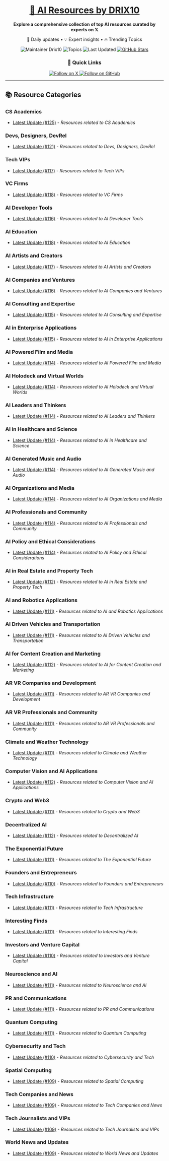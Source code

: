 
<div align="center">
  <h1><a href="https://x.com/DRIX_10_" target="_blank">🚀 AI Resources by DRIX10</a></h1>
  <p><strong>Explore a comprehensive collection of top AI resources curated by experts on 𝕏</strong></p>
  <p>🌟 Daily updates • 💡 Expert insights • 🔥 Trending Topics</p>

  <img src="https://img.shields.io/badge/Maintainer-Drix10-blue?style=for-the-badge" alt="Maintainer Drix10" />
  <img src="https://img.shields.io/badge/Topics-Everything%2C%20AI-red?style=for-the-badge" alt="Topics" />
  <img src="https://img.shields.io/github/last-commit/Drix10/ai-resources?style=for-the-badge&color=5D6D7E" alt="Last Updated" />
  <a href="https://github.com/Drix10/ai-resources"><img src="https://img.shields.io/github/stars/Drix10/ai-resources?style=for-the-badge&color=yellow" alt="GitHub Stars" /></a>

  <br>

  <h3>🌟 Quick Links</h3>
    <a href="https://x.com/DRIX_10_">
      <img src="https://img.shields.io/badge/Follow_on_𝕏-black?style=for-the-badge&logo=x&logoColor=white" alt="Follow on X" />
    </a>
    <a href="https://github.com/Drix10">
      <img src="https://img.shields.io/badge/Follow_on_GitHub-black?style=for-the-badge&logo=github&logoColor=white" alt="Follow on GitHub" />
    </a>
</div>

---

## 📚 Resource Categories

### CS Academics

*   [Latest Update (#125)](https://github.com/Drix10/ai-resources/blob/main/CS%20Academics/resources-125.md) - *Resources related to CS Academics*

### Devs, Designers, DevRel

*   [Latest Update (#121)](https://github.com/Drix10/ai-resources/blob/main/Devs%2C%20Designers%2C%20DevRel/resources-121.md) - *Resources related to Devs, Designers, DevRel*

### Tech VIPs

*   [Latest Update (#117)](https://github.com/Drix10/ai-resources/blob/main/Tech%20VIPs/resources-117.md) - *Resources related to Tech VIPs*

### VC Firms

*   [Latest Update (#118)](https://github.com/Drix10/ai-resources/blob/main/VC%20Firms/resources-118.md) - *Resources related to VC Firms*

### AI Developer Tools

*   [Latest Update (#116)](https://github.com/Drix10/ai-resources/blob/main/AI%20Developer%20Tools/resources-116.md) - *Resources related to AI Developer Tools*

### AI Education

*   [Latest Update (#118)](https://github.com/Drix10/ai-resources/blob/main/AI%20Education/resources-118.md) - *Resources related to AI Education*

### AI Artists and Creators

*   [Latest Update (#117)](https://github.com/Drix10/ai-resources/blob/main/AI%20Artists%20and%20Creators/resources-117.md) - *Resources related to AI Artists and Creators*

### AI Companies and Ventures

*   [Latest Update (#116)](https://github.com/Drix10/ai-resources/blob/main/AI%20Companies%20and%20Ventures/resources-116.md) - *Resources related to AI Companies and Ventures*

### AI Consulting and Expertise

*   [Latest Update (#115)](https://github.com/Drix10/ai-resources/blob/main/AI%20Consulting%20and%20Expertise/resources-115.md) - *Resources related to AI Consulting and Expertise*

### AI in Enterprise Applications

*   [Latest Update (#115)](https://github.com/Drix10/ai-resources/blob/main/AI%20in%20Enterprise%20Applications/resources-115.md) - *Resources related to AI in Enterprise Applications*

### AI Powered Film and Media

*   [Latest Update (#114)](https://github.com/Drix10/ai-resources/blob/main/AI%20Powered%20Film%20and%20Media/resources-114.md) - *Resources related to AI Powered Film and Media*

### AI Holodeck and Virtual Worlds

*   [Latest Update (#114)](https://github.com/Drix10/ai-resources/blob/main/AI%20Holodeck%20and%20Virtual%20Worlds/resources-114.md) - *Resources related to AI Holodeck and Virtual Worlds*

### AI Leaders and Thinkers

*   [Latest Update (#114)](https://github.com/Drix10/ai-resources/blob/main/AI%20Leaders%20and%20Thinkers/resources-114.md) - *Resources related to AI Leaders and Thinkers*

### AI in Healthcare and Science

*   [Latest Update (#114)](https://github.com/Drix10/ai-resources/blob/main/AI%20in%20Healthcare%20and%20Science/resources-114.md) - *Resources related to AI in Healthcare and Science*

### AI Generated Music and Audio

*   [Latest Update (#114)](https://github.com/Drix10/ai-resources/blob/main/AI%20Generated%20Music%20and%20Audio/resources-114.md) - *Resources related to AI Generated Music and Audio*

### AI Organizations and Media

*   [Latest Update (#114)](https://github.com/Drix10/ai-resources/blob/main/AI%20Organizations%20and%20Media/resources-114.md) - *Resources related to AI Organizations and Media*

### AI Professionals and Community

*   [Latest Update (#114)](https://github.com/Drix10/ai-resources/blob/main/AI%20Professionals%20and%20Community/resources-114.md) - *Resources related to AI Professionals and Community*

### AI Policy and Ethical Considerations

*   [Latest Update (#114)](https://github.com/Drix10/ai-resources/blob/main/AI%20Policy%20and%20Ethical%20Considerations/resources-114.md) - *Resources related to AI Policy and Ethical Considerations*

### AI in Real Estate and Property Tech

*   [Latest Update (#112)](https://github.com/Drix10/ai-resources/blob/main/AI%20in%20Real%20Estate%20and%20Property%20Tech/resources-112.md) - *Resources related to AI in Real Estate and Property Tech*

### AI and Robotics Applications

*   [Latest Update (#111)](https://github.com/Drix10/ai-resources/blob/main/AI%20and%20Robotics%20Applications/resources-111.md) - *Resources related to AI and Robotics Applications*

### AI Driven Vehicles and Transportation

*   [Latest Update (#111)](https://github.com/Drix10/ai-resources/blob/main/AI%20Driven%20Vehicles%20and%20Transportation/resources-111.md) - *Resources related to AI Driven Vehicles and Transportation*

### AI for Content Creation and Marketing

*   [Latest Update (#112)](https://github.com/Drix10/ai-resources/blob/main/AI%20for%20Content%20Creation%20and%20Marketing/resources-112.md) - *Resources related to AI for Content Creation and Marketing*

### AR VR Companies and Development

*   [Latest Update (#111)](https://github.com/Drix10/ai-resources/blob/main/AR%20VR%20Companies%20and%20Development/resources-111.md) - *Resources related to AR VR Companies and Development*

### AR VR Professionals and Community

*   [Latest Update (#111)](https://github.com/Drix10/ai-resources/blob/main/AR%20VR%20Professionals%20and%20Community/resources-111.md) - *Resources related to AR VR Professionals and Community*

### Climate and Weather Technology

*   [Latest Update (#111)](https://github.com/Drix10/ai-resources/blob/main/Climate%20and%20Weather%20Technology/resources-111.md) - *Resources related to Climate and Weather Technology*

### Computer Vision and AI Applications

*   [Latest Update (#112)](https://github.com/Drix10/ai-resources/blob/main/Computer%20Vision%20and%20AI%20Applications/resources-112.md) - *Resources related to Computer Vision and AI Applications*

### Crypto and Web3

*   [Latest Update (#111)](https://github.com/Drix10/ai-resources/blob/main/Crypto%20and%20Web3/resources-111.md) - *Resources related to Crypto and Web3*

### Decentralized AI

*   [Latest Update (#112)](https://github.com/Drix10/ai-resources/blob/main/Decentralized%20AI/resources-112.md) - *Resources related to Decentralized AI*

### The Exponential Future

*   [Latest Update (#111)](https://github.com/Drix10/ai-resources/blob/main/The%20Exponential%20Future/resources-111.md) - *Resources related to The Exponential Future*

### Founders and Entrepreneurs

*   [Latest Update (#110)](https://github.com/Drix10/ai-resources/blob/main/Founders%20and%20Entrepreneurs/resources-110.md) - *Resources related to Founders and Entrepreneurs*

### Tech Infrastructure

*   [Latest Update (#111)](https://github.com/Drix10/ai-resources/blob/main/Tech%20Infrastructure/resources-111.md) - *Resources related to Tech Infrastructure*

### Interesting Finds

*   [Latest Update (#111)](https://github.com/Drix10/ai-resources/blob/main/Interesting%20Finds/resources-111.md) - *Resources related to Interesting Finds*

### Investors and Venture Capital

*   [Latest Update (#110)](https://github.com/Drix10/ai-resources/blob/main/Investors%20and%20Venture%20Capital/resources-110.md) - *Resources related to Investors and Venture Capital*

### Neuroscience and AI

*   [Latest Update (#111)](https://github.com/Drix10/ai-resources/blob/main/Neuroscience%20and%20AI/resources-111.md) - *Resources related to Neuroscience and AI*

### PR and Communications

*   [Latest Update (#111)](https://github.com/Drix10/ai-resources/blob/main/PR%20and%20Communications/resources-111.md) - *Resources related to PR and Communications*

### Quantum Computing

*   [Latest Update (#111)](https://github.com/Drix10/ai-resources/blob/main/Quantum%20Computing/resources-111.md) - *Resources related to Quantum Computing*

### Cybersecurity and Tech

*   [Latest Update (#110)](https://github.com/Drix10/ai-resources/blob/main/Cybersecurity%20and%20Tech/resources-110.md) - *Resources related to Cybersecurity and Tech*

### Spatial Computing

*   [Latest Update (#109)](https://github.com/Drix10/ai-resources/blob/main/Spatial%20Computing/resources-109.md) - *Resources related to Spatial Computing*

### Tech Companies and News

*   [Latest Update (#109)](https://github.com/Drix10/ai-resources/blob/main/Tech%20Companies%20and%20News/resources-109.md) - *Resources related to Tech Companies and News*

### Tech Journalists and VIPs

*   [Latest Update (#109)](https://github.com/Drix10/ai-resources/blob/main/Tech%20Journalists%20and%20VIPs/resources-109.md) - *Resources related to Tech Journalists and VIPs*

### World News and Updates

*   [Latest Update (#109)](https://github.com/Drix10/ai-resources/blob/main/World%20News%20and%20Updates/resources-109.md) - *Resources related to World News and Updates*

